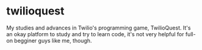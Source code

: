 # twilioquest
My studies and advances in Twilio's programming game, TwilioQuest. It's an okay platform to study and try to learn code, it's not very helpful for full-on begginer guys like me, though.
